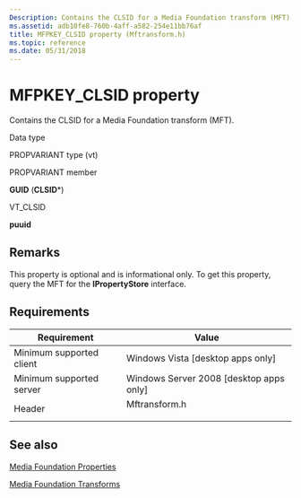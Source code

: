 ```yaml
---
Description: Contains the CLSID for a Media Foundation transform (MFT).
ms.assetid: adb10fe8-760b-4aff-a582-254e11bb76af
title: MFPKEY_CLSID property (Mftransform.h)
ms.topic: reference
ms.date: 05/31/2018
---
```


# MFPKEY\_CLSID property

Contains the CLSID for a Media Foundation transform (MFT).



Data type

PROPVARIANT type (vt)

PROPVARIANT member

**GUID** (**CLSID**\*)

VT\_CLSID

**puuid**



## Remarks

This property is optional and is informational only. To get this property, query the MFT for the **IPropertyStore** interface.

## Requirements



| Requirement | Value |
|-------------------------------------|------------------------------------------------------------------------------------------|
| Minimum supported client<br/> | Windows Vista \[desktop apps only\]<br/>                                           |
| Minimum supported server<br/> | Windows Server 2008 \[desktop apps only\]<br/>                                     |
| Header<br/>                   | <dl> <dt>Mftransform.h</dt> </dl> |



## See also

<dl> <dt>

[Media Foundation Properties](media-foundation-properties.md)
</dt> <dt>

[Media Foundation Transforms](media-foundation-transforms.md)
</dt> </dl>

 

 





